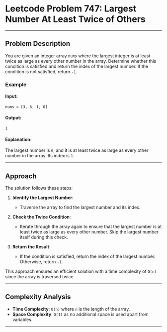 # Leetcode Problem 747: Largest Number At Least Twice of Others

---
## Problem Description

You are given an integer array `nums` where the largest integer is at least twice as large as every other number in the array. Determine whether this condition is satisfied and return the index of the largest number. If the condition is not satisfied, return `-1`.

### Example

#### Input:
```
nums = [3, 6, 1, 0]
```

#### Output:
```
1
```

#### Explanation:
The largest number is `6`, and it is at least twice as large as every other number in the array. Its index is `1`.

---

## Approach

The solution follows these steps:

1. **Identify the Largest Number**:
    - Traverse the array to find the largest number and its index.

2. **Check the Twice Condition**:
    - Iterate through the array again to ensure that the largest number is at least twice as large as every other number. Skip the largest number itself during this check.

3. **Return the Result**:
    - If the condition is satisfied, return the index of the largest number. Otherwise, return `-1`.

This approach ensures an efficient solution with a time complexity of `O(n)` since the array is traversed twice.

---

## Complexity Analysis

- **Time Complexity**: `O(n)` where `n` is the length of the array.
- **Space Complexity**: `O(1)` as no additional space is used apart from variables.

---